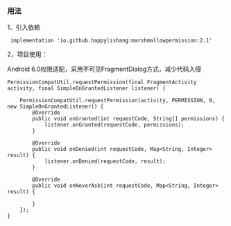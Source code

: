 ### 用法

1、引入依赖

     implementation 'io.github.happylishang:marshmallowpermission:2.1'

2，项目使用：

Android 6.0权限适配，采用不可见FragmentDialog方式，减少代码入侵 


    PermissionCompatUtil.requestPermission(final FragmentActivity activity, final SimpleOnGrantedListener listener) {

        PermissionCompatUtil.requestPermission(activity, PERMISSION, 0, new SimpleOnGrantedListener() {
            @Override
            public void onGranted(int requestCode, String[] permissions) {
                listener.onGranted(requestCode, permissions);
            }

            @Override
            public void onDenied(int requestCode, Map<String, Integer> result) {
                listener.onDenied(requestCode, result);
            }

            @Override
            public void onNeverAsk(int requestCode, Map<String, Integer> result) {
    
            }
        });
    }
